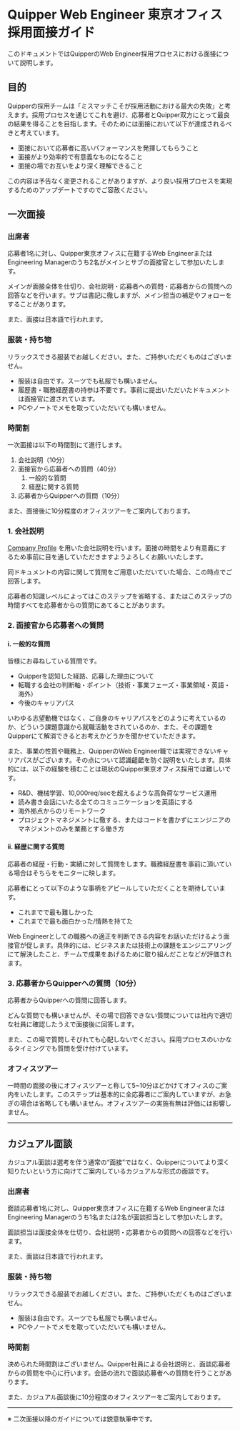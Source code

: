 # Quipper Web Engineer 東京オフィス採用面接ガイド

このドキュメントではQuipperのWeb Engineer採用プロセスにおける面接について説明します。

## 目的

Quipperの採用チームは「ミスマッチこそが採用活動における最大の失敗」と考えます。採用プロセスを通じてこれを避け、応募者とQuipper双方にとって最良の結果を得ることを目指します。そのためには面接において以下が達成されるべきと考えています。

- 面接において応募者に高いパフォーマンスを発揮してもらうこと
- 面接がより効率的で有意義なものになること
- 面接の場でお互いをより深く理解できること

この内容は予告なく変更されることがありますが、より良い採用プロセスを実現するためのアップデートですのでご容赦ください。

## 一次面接

### 出席者

応募者1名に対し、Quipper東京オフィスに在籍するWeb EngineerまたはEngineering Managerのうち2名がメインとサブの面接官として参加いたします。

メインが面接全体を仕切り、会社説明・応募者への質問・応募者からの質問への回答などを行います。サブは書記に徹しますが、メイン担当の補足やフォローをすることがあります。

また、面接は日本語で行われます。

### 服装・持ち物

リラックスできる服装でお越しください。また、ご持参いただくものはございません。

- 服装は自由です。スーツでも私服でも構いません。
- 履歴書・職務経歴書の持参は不要です。事前に提出いただいたドキュメントは面接官に渡されています。
- PCやノートでメモを取っていただいても構いません。

### 時間割

一次面接は以下の時間割にて進行します。

1. 会社説明（10分）
2. 面接官から応募者への質問（40分）
   1. 一般的な質問
   2. 経歴に関する質問
3. 応募者からQuipperへの質問（10分）

また、面接後に10分程度のオフィスツアーをご案内しております。

### 1. 会社説明

[Company Profile](https://github.com/quipper/handbook/blob/master/company-profile-ja.md) を用いた会社説明を行います。面接の時間をより有意義にするため事前に目を通していただきますようよろしくお願いいたします。

同ドキュメントの内容に関して質問をご用意いただいていた場合、この時点でご回答します。

応募者の知識レベルによってはこのステップを省略する、またはこのステップの時間すべてを応募者からの質問にあてることがあります。

### 2. 面接官から応募者への質問

#### i. 一般的な質問

皆様にお尋ねしている質問です。

- Quipperを認知した経路、応募した理由について
- 転職する会社の判断軸・ポイント（技術・事業フェーズ・事業領域・英語・海外）
- 今後のキャリアパス

いわゆる志望動機ではなく、ご自身のキャリアパスをどのように考えているのか、どういう課題意識から就職活動をされているのか、また、その課題をQuipperにて解消できるとお考えかどうかを聞かせていただきます。

また、事業の性質や職務上、QuipperのWeb Engineer職では実現できないキャリアパスがございます。その点について認識齟齬を防ぐ説明をいたします。具体的には、以下の経験を積むことは現状のQuipper東京オフィス採用では難しいです。

- R&D、機械学習、10,000req/secを超えるような高負荷なサービス運用
- 読み書き会話にいたる全てのコミュニケーションを英語にする
- 海外拠点からのリモートワーク
- プロジェクトマネジメントに徹する、またはコードを書かずにエンジニアのマネジメントのみを業務とする働き方

#### ii. 経歴に関する質問

応募者の経歴・行動・実績に対して質問をします。職務経歴書を事前に頂いている場合はそちらをモニターに映します。

応募者にとって以下のような事柄をアピールしていただくことを期待しています。

- これまでで最も難しかった
- これまでで最も面白かった/情熱を持てた

Web Engineerとしての職務への適正を判断できる内容をお話いただけるよう面接官が促します。具体的には、ビジネスまたは技術上の課題をエンジニアリングにて解決したこと、チームで成果をあげるために取り組んだことなどが評価されます。

### 3. 応募者からQuipperへの質問（10分）

応募者からQuipperへの質問に回答します。

どんな質問でも構いませんが、その場で回答できない質問については社内で適切な社員に確認したうえで面接後に回答します。

また、この場で質問しそびれても心配しないでください。採用プロセスのいかなるタイミングでも質問を受け付けています。

### オフィスツアー

一時間の面接の後にオフィスツアーと称して5~10分ほどかけてオフィスのご案内をいたします。このステップは基本的に全応募者にご案内していますが、お急ぎの場合は省略しても構いません。オフィスツアーの実施有無は評価には影響しません。

---

## カジュアル面談

カジュアル面談は選考を伴う通常の“面接”ではなく、Quipperについてより深く知りたいという方に向けてご案内しているカジュアルな形式の面談です。 

### 出席者

面談応募者1名に対し、Quipper東京オフィスに在籍するWeb EngineerまたはEngineering Managerのうち1名または2名が面談担当として参加いたします。

面談担当は面接全体を仕切り、会社説明・応募者からの質問への回答などを行います。

また、面談は日本語で行われます。

### 服装・持ち物

リラックスできる服装でお越しください。また、ご持参いただくものはございません。

- 服装は自由です。スーツでも私服でも構いません。
- PCやノートでメモを取っていただいても構いません。

### 時間割

決められた時間割はございません。Quipper社員による会社説明と、面談応募者からの質問を中心に行います。会話の流れで面談応募者への質問を行うことがあります。

また、カジュアル面談後に10分程度のオフィスツアーをご案内しております。

---

※ 二次面接以降のガイドについては鋭意執筆中です。
